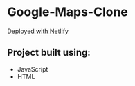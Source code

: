 # Google-Maps-Clone

[Deployed with Netlify](https://epic-poitras-3b5d36.netlify.app)

## Project built using:

- JavaScript
- HTML
